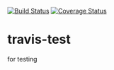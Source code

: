 [![Build Status](https://travis-ci.org/joelee2012/travis-test.svg?branch=master)](https://travis-ci.org/joelee2012/travis-test)
[![Coverage Status](https://coveralls.io/repos/github/joelee2012/travis-test/badge.svg?branch=master)](https://coveralls.io/github/joelee2012/travis-test?branch=master)
# travis-test

for testing
